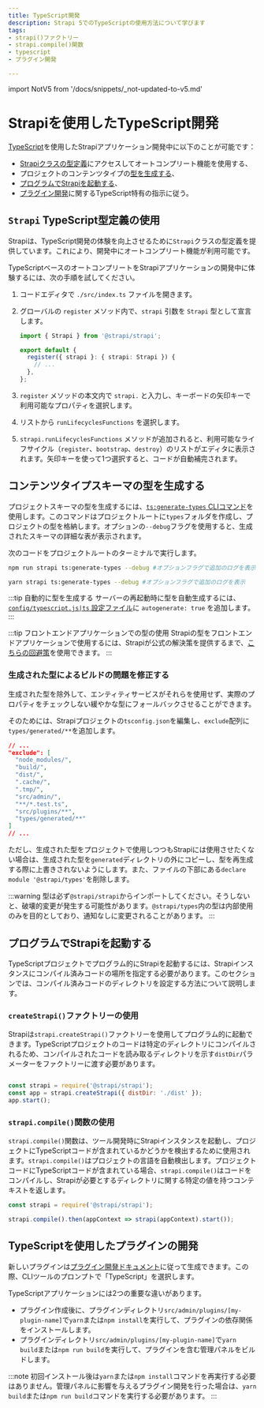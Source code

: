 ```yaml
---
title: TypeScript開発
description: Strapi 5でのTypeScriptの使用方法について学びます
tags:
- strapi()ファクトリー
- strapi.compile()関数
- typescript
- プラグイン開発

---
```


import NotV5 from '/docs/snippets/_not-updated-to-v5.md'

# Strapiを使用したTypeScript開発

<NotV5/>

[TypeScript](/dev-docs/typescript)を使用したStrapiアプリケーション開発中に以下のことが可能です：

- [Strapiクラスの型定義](#use-strapi-typescript-typings)にアクセスしてオートコンプリート機能を使用する、
- プロジェクトのコンテンツタイプの[型を生成する](#generate-typings-for-content-types-schemas)、
- [プログラムでStrapiを起動する](#start-strapi-programmatically)、
- [プラグイン開発](#develop-a-plugin-using-typescript)に関するTypeScript特有の指示に従う。

## `Strapi` TypeScript型定義の使用

Strapiは、TypeScript開発の体験を向上させるために`Strapi`クラスの型定義を提供しています。これにより、開発中にオートコンプリート機能が利用可能です。

TypeScriptベースのオートコンプリートをStrapiアプリケーションの開発中に体験するには、次の手順を試してください。

1. コードエディタで `./src/index.ts` ファイルを開きます。
2. グローバルの `register` メソッド内で、`strapi` 引数を `Strapi` 型として宣言します。

    ```typescript title="./src/index.ts"
    import { Strapi } from '@strapi/strapi';

    export default {
      register({ strapi }: { strapi: Strapi }) {
        // ...
      },
    };
    ```

3. `register` メソッドの本文内で `strapi.` と入力し、キーボードの矢印キーで利用可能なプロパティを選択します。
4. リストから `runLifecyclesFunctions` を選択します。
5. `strapi.runLifecyclesFunctions` メソッドが追加されると、利用可能なライフサイクル（`register`、`bootstrap`、`destroy`）のリストがエディタに表示されます。矢印キーを使って1つ選択すると、コードが自動補完されます。

## コンテンツタイプスキーマの型を生成する

プロジェクトスキーマの型を生成するには、[`ts:generate-types` CLIコマンド](/dev-docs/cli#strapi-tsgenerate-types)を使用します。このコマンドはプロジェクトルートに`types`フォルダを作成し、プロジェクトの型を格納します。オプションの`--debug`フラグを使用すると、生成されたスキーマの詳細な表が表示されます。

次のコードをプロジェクトルートのターミナルで実行します。

<Tabs groupId="yarn-npm">
<TabItem value="npm">

```sh
npm run strapi ts:generate-types --debug #オプションフラグで追加のログを表示
```

</TabItem>

<TabItem value="yarn">

```sh
yarn strapi ts:generate-types --debug #オプションフラグで追加のログを表示
```

</TabItem>
</Tabs>

:::tip 自動的に型を生成する
サーバーの再起動時に型を自動生成するには、[`config/typescript.js|ts` 設定ファイル](/dev-docs/configurations/typescript#strapi-specific-configuration-for-typescript)に `autogenerate: true` を追加します。
:::

:::tip フロントエンドアプリケーションでの型の使用
Strapiの型をフロントエンドアプリケーションで使用するには、Strapiが公式の解決策を提供するまで、[こちらの回避策](https://github.com/strapi-community/strapi-typed-fronend)を使用できます。
:::

### 生成された型によるビルドの問題を修正する

生成された型を除外して、エンティティサービスがそれらを使用せず、実際のプロパティをチェックしない緩やかな型にフォールバックさせることができます。

そのためには、Strapiプロジェクトの`tsconfig.json`を編集し、`exclude`配列に`types/generated/**`を追加します。

```json title="./tsconfig.json"
// ...
"exclude": [
  "node_modules/",
  "build/",
  "dist/",
  ".cache/",
  ".tmp/",
  "src/admin/",
  "**/*.test.ts",
  "src/plugins/**",
  "types/generated/**"
]
// ...
```

ただし、生成された型をプロジェクトで使用しつつもStrapiには使用させたくない場合は、生成された型を`generated`ディレクトリの外にコピーし、型を再生成する際に上書きされないようにします。また、ファイルの下部にある`declare module '@strapi/types'`を削除します。

:::warning
型は必ず`@strapi/strapi`からインポートしてください。そうしないと、破壊的変更が発生する可能性があります。`@strapi/types`内の型は内部使用のみを目的としており、通知なしに変更されることがあります。
:::

## プログラムでStrapiを起動する

TypeScriptプロジェクトでプログラム的にStrapiを起動するには、Strapiインスタンスにコンパイル済みコードの場所を指定する必要があります。このセクションでは、コンパイル済みコードのディレクトリを設定する方法について説明します。

### `createStrapi()`ファクトリーの使用

Strapiは`strapi.createStrapi()`ファクトリーを使用してプログラム的に起動できます。TypeScriptプロジェクトのコードは特定のディレクトリにコンパイルされるため、コンパイルされたコードを読み取るディレクトリを示す`distDir`パラメーターをファクトリーに渡す必要があります。

```js title="./server.js"

const strapi = require('@strapi/strapi');
const app = strapi.createStrapi({ distDir: './dist' });
app.start(); 
```

### `strapi.compile()`関数の使用

`strapi.compile()`関数は、ツール開発時にStrapiインスタンスを起動し、プロジェクトにTypeScriptコードが含まれているかどうかを検出するために使用されます。`strapi.compile()`はプロジェクトの言語を自動検出します。プロジェクトコードにTypeScriptコードが含まれている場合、`strapi.compile()`はコードをコンパイルし、Strapiが必要とするディレクトリに関する特定の値を持つコンテキストを返します。

```js
const strapi = require('@strapi/strapi');

strapi.compile().then(appContext => strapi(appContext).start());
```

## TypeScriptを使用したプラグインの開発

新しいプラグインは[プラグイン開発ドキュメント](/dev-docs/plugins/developing-plugins)に従って生成できます。この際、CLIツールのプロンプトで「TypeScript」を選択します。

TypeScriptアプリケーションには2つの重要な違いがあります。

- プラグイン作成後に、プラグインディレクトリ`src/admin/plugins/[my-plugin-name]`で`yarn`または`npm install`を実行して、プラグインの依存関係をインストールします。
- プラグインディレクトリ`src/admin/plugins/[my-plugin-name]`で`yarn build`または`npm run build`を実行して、プラグインを含む管理パネルをビルドします。

:::note
初回インストール後は`yarn`または`npm install`コマンドを再実行する必要はありません。管理パネルに影響を与えるプラグイン開発を行った場合は、`yarn build`または`npm run build`コマンドを実行する必要があります。
:::
